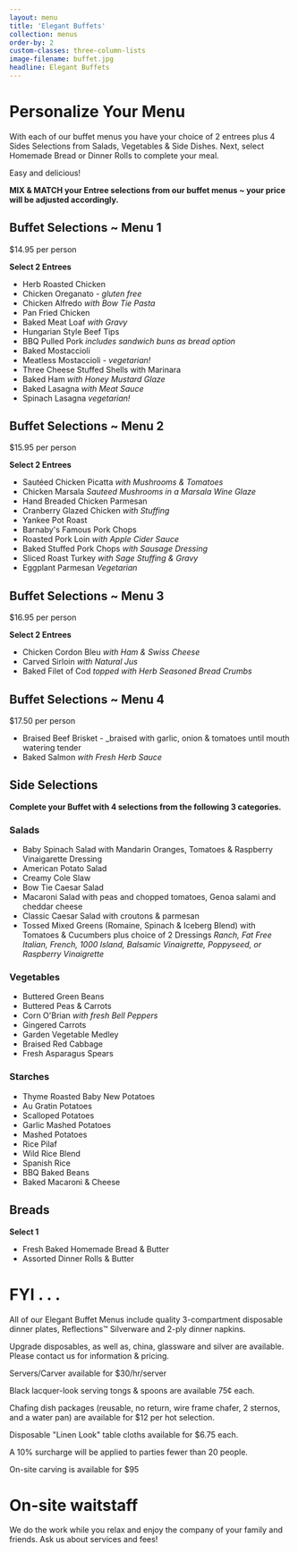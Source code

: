 ```yaml
---
layout: menu
title: 'Elegant Buffets'
collection: menus
order-by: 2
custom-classes: three-column-lists
image-filename: buffet.jpg
headline: Elegant Buffets
---
```


# Personalize Your Menu

With each of our buffet menus you have your choice of 2 entrees plus 4 Sides
Selections from Salads, Vegetables & Side Dishes. Next, select Homemade Bread or
Dinner Rolls to complete your meal.

Easy and delicious!

**MIX & MATCH your Entree selections from our buffet menus ~ your price
will be adjusted accordingly.**

## Buffet Selections ~ Menu 1

\$14.95 per person

**Select 2 Entrees**

- Herb Roasted Chicken
- Chicken Oreganato - _gluten free_
- Chicken Alfredo _with Bow Tie Pasta_
- Pan Fried Chicken
- Baked Meat Loaf _with Gravy_
- Hungarian Style Beef Tips
- BBQ Pulled Pork _includes sandwich buns as bread option_
- Baked Mostaccioli
- Meatless Mostaccioli - _vegetarian!_
- Three Cheese Stuffed Shells with Marinara
- Baked Ham _with Honey Mustard Glaze_
- Baked Lasagna _with Meat Sauce_
- Spinach Lasagna _vegetarian!_

## Buffet Selections ~ Menu 2

\$15.95 per person

**Select 2 Entrees**

- Sautéed Chicken Picatta _with Mushrooms & Tomatoes_
- Chicken Marsala _Sauteed Mushrooms in a Marsala Wine Glaze_
- Hand Breaded Chicken Parmesan
- Cranberry Glazed Chicken _with Stuffing_
- Yankee Pot Roast
- Barnaby's Famous Pork Chops
- Roasted Pork Loin _with Apple Cider Sauce_
- Baked Stuffed Pork Chops _with Sausage Dressing_
- Sliced Roast Turkey _with Sage Stuffing & Gravy_
- Eggplant Parmesan _Vegetarian_

## Buffet Selections ~ Menu 3

\$16.95 per person

**Select 2 Entrees**

- Chicken Cordon Bleu _with Ham & Swiss Cheese_
- Carved Sirloin _with Natural Jus_
- Baked Filet of Cod _topped with Herb Seasoned Bread Crumbs_


## Buffet Selections ~ Menu 4

\$17.50 per person

- Braised Beef Brisket - _braised with garlic, onion & tomatoes until mouth
  watering tender
- Baked Salmon _with Fresh Herb Sauce_

## Side Selections

**Complete your Buffet with 4 selections from the following 3 categories.**

### Salads

- Baby Spinach Salad with Mandarin Oranges, Tomatoes & Raspberry Vinaigarette
  Dressing
- American Potato Salad
- Creamy Cole Slaw
- Bow Tie Caesar Salad
- Macaroni Salad with peas and chopped tomatoes, Genoa salami and cheddar cheese
- Classic Caesar Salad with croutons & parmesan
- Tossed Mixed Greens (Romaine, Spinach & Iceberg Blend) with Tomatoes &
  Cucumbers plus choice of 2 Dressings _Ranch, Fat Free Italian, French, 1000
  Island, Balsamic Vinaigrette, Poppyseed, or Raspberry Vinaigrette_

### Vegetables

- Buttered Green Beans
- Buttered Peas & Carrots
- Corn O'Brian _with fresh Bell Peppers_
- Gingered Carrots
- Garden Vegetable Medley
- Braised Red Cabbage
- Fresh Asparagus Spears

### Starches

- Thyme Roasted Baby New Potatoes
- Au Gratin Potatoes
- Scalloped Potatoes
- Garlic Mashed Potatoes
- Mashed Potatoes
- Rice Pilaf
- Wild Rice Blend
- Spanish Rice
- BBQ Baked Beans
- Baked Macaroni & Cheese

## Breads

**Select 1**

- Fresh Baked Homemade Bread & Butter
- Assorted Dinner Rolls & Butter

# FYI . . .

All of our Elegant Buffet Menus include quality 3-compartment disposable dinner
plates, Reflections™ Silverware and 2-ply dinner napkins.

Upgrade disposables, as well as, china, glassware and silver are available.
Please contact us for information & pricing.

Servers/Carver available for \$30/hr/server

Black lacquer-look serving tongs & spoons are available 75¢ each.

Chafing dish packages (reusable, no return, wire frame chafer, 2 sternos, and a
water pan) are available for \$12 per hot selection.

Disposable "Linen Look" table cloths available for \$6.75 each.

A 10% surcharge will be applied to parties fewer than 20 people.

On-site carving is available for \$95

# On-site waitstaff

We do the work while you relax and enjoy the company of your family and friends.
Ask us about services and fees!
